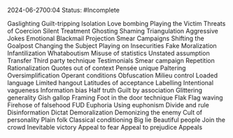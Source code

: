 2024-06-2700:04
Status: #Incomplete 







Gaslighting
Guilt-tripping
Isolation
Love bombing
Playing the Victim
Threats of Coercion
Silent Treatment
Ghosting 
Shaming 
Triangulation
Aggressive Jokes 
Emotional Blackmail 
Projection
Smear Campaigns 
Shifting the Goalpost 
Changing the Subject
Playing on Insecurities 
Fake Moralization 
Infantilization 
Whataboutism
Misuse of statistics
Unstated assumption
Transfer
Third party technique
Testimonials
Smear campaign
Repetition
Rationalization
Quotes out of context
Pensée unique
Paltering
Oversimplification
Operant conditions
Obfuscation
Milieu control
Loaded language
Limited hangout
Latitudes of acceptance
Labelling
Intentional vagueness
Information bias
Half truth
Guilt by association
Glittering generality
Gish gallop
Framing
Foot in the door technique
Flak
Flag waving
Firehose of falsehood
FUD
Euphoria
Using euphonism
Divide and rule
Disinformation
Dictat
Demoralization
Demonizing the enemy
Cult of personality
Plain folk
Classical conditioning
Big lie
Beautiful people
Join the crowd
Inevitable victory
Appeal to fear
Appeal to prejudice
Appeals